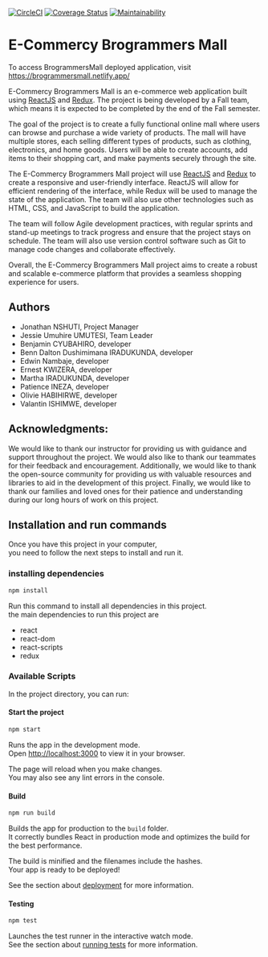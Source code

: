 [![CircleCI](https://dl.circleci.com/status-badge/img/gh/atlp-rwanda/e-comm-team-brogrammers-fn/tree/develop.svg?style=svg)](https://dl.circleci.com/status-badge/redirect/gh/atlp-rwanda/e-comm-team-brogrammers-fn/tree/develop) 
[![Coverage Status](https://coveralls.io/repos/github/atlp-rwanda/e-comm-team-brogrammers-fn/badge.svg?branch=develop)](https://coveralls.io/github/atlp-rwanda/e-comm-team-brogrammers-fn?branch=develop) 
[![Maintainability](https://api.codeclimate.com/v1/badges/1f3302ee847d20b399be/maintainability)](https://codeclimate.com/github/atlp-rwanda/e-comm-team-brogrammers-fn/maintainability)

# E-Commercy Brogrammers Mall

To access BrogrammersMall deployed application, visit https://brogrammersmall.netlify.app/

E-Commercy Brogrammers Mall is an e-commerce web application built using [ReactJS](https://react.dev/) and [Redux](https://redux.js.org/). The project is being developed by a Fall team, which means it is expected to be completed by the end of the Fall semester.

The goal of the project is to create a fully functional online mall where users can browse and purchase a wide variety of products. The mall will have multiple stores, each selling different types of products, such as clothing, electronics, and home goods. Users will be able to create accounts, add items to their shopping cart, and make payments securely through the site.

The E-Commercy Brogrammers Mall project will use [ReactJS](https://react.dev/) and [Redux](https://redux.js.org/) to create a responsive and user-friendly interface. ReactJS will allow for efficient rendering of the interface, while Redux will be used to manage the state of the application. The team will also use other technologies such as HTML, CSS, and JavaScript to build the application.

The team will follow Agile development practices, with regular sprints and stand-up meetings to track progress and ensure that the project stays on schedule. The team will also use version control software such as Git to manage code changes and collaborate effectively.

Overall, the E-Commercy Brogrammers Mall project aims to create a robust and scalable e-commerce platform that provides a seamless shopping experience for users.

## Authors

- Jonathan NSHUTI, Project Manager
- Jessie Umuhire UMUTESI, Team Leader
- Benjamin CYUBAHIRO, developer
- Benn Dalton Dushimimana IRADUKUNDA, developer
- Edwin Nambaje, developer
- Ernest KWIZERA, developer
- Martha IRADUKUNDA, developer
- Patience INEZA, developer
- Olivie HABIHIRWE, developer
- Valantin ISHIMWE, developer

## Acknowledgments:

We would like to thank our instructor for providing us with guidance and support throughout the project. We would also like to thank our teammates for their feedback and encouragement. Additionally, we would like to thank the open-source community for providing us with valuable resources and libraries to aid in the development of this project. Finally, we would like to thank our families and loved ones for their patience and understanding during our long hours of work on this project.

## Installation and run commands

Once you have this project in your computer,\
you need to follow the next steps to install and run it.

### installing dependencies

```sh
npm install
```

Run this command to install all dependencies in this project.\
the main dependencies to run this project are

- react
- react-dom
- react-scripts
- redux

### Available Scripts

In the project directory, you can run:

#### Start the project

```sh
npm start
```

Runs the app in the development mode.\
Open [http://localhost:3000](http://localhost:3000) to view it in your browser.

The page will reload when you make changes.\
You may also see any lint errors in the console.

#### Build

```sh
npm run build
```

Builds the app for production to the `build` folder.\
It correctly bundles React in production mode and optimizes the build for the best performance.

The build is minified and the filenames include the hashes.\
Your app is ready to be deployed!

See the section about [deployment](https://create-react-app.dev/docs/production-build/) for more information.

#### Testing

```sh
npm test
```

Launches the test runner in the interactive watch mode.\
See the section about [running tests](https://create-react-app.dev/docs/running-tests) for more information.
